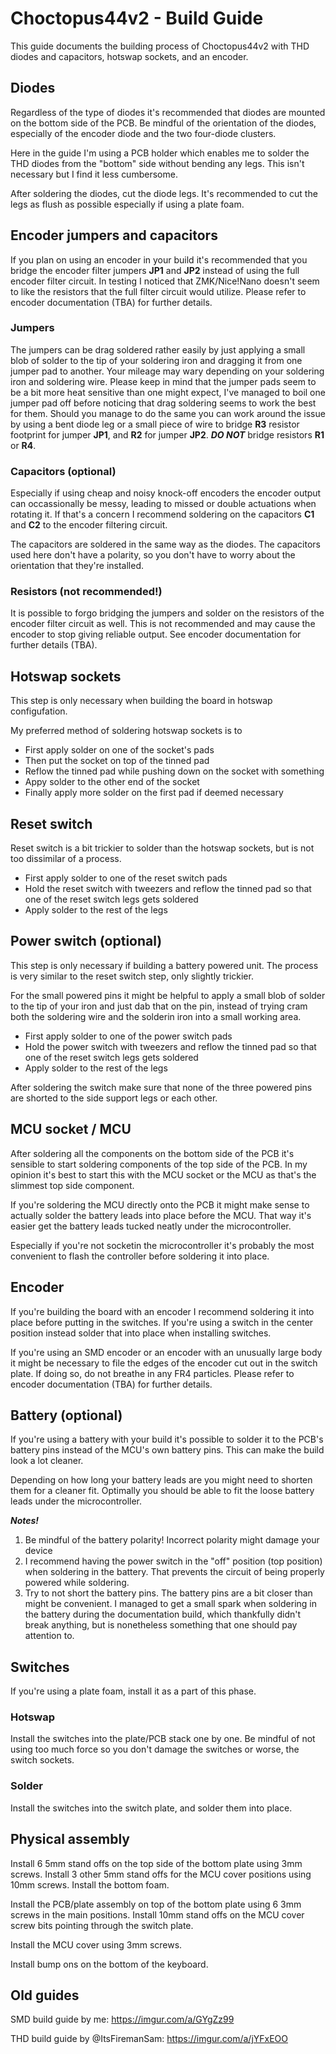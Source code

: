 # Choctopus44v2 - Build Guide

This guide documents the building process of Choctopus44v2 with THD diodes and capacitors, hotswap sockets, and an encoder.

## Diodes

Regardless of the type of diodes it's recommended that diodes are mounted on the bottom side of the PCB.
Be mindful of the orientation of the diodes, especially of the encoder diode and the two four-diode clusters.

Here in the guide I'm using a PCB holder which enables me to solder the THD diodes from the "bottom" side without bending any legs.
This isn't necessary but I find it less cumbersome.

After soldering the diodes, cut the diode legs. It's recommended to cut the legs as flush as possible especially if using a plate foam.


## Encoder jumpers and capacitors

If you plan on using an encoder in your build it's recommended that you bridge the encoder filter jumpers **JP1** and **JP2** instead of using the full
encoder filter circuit. In testing I noticed that ZMK/Nice!Nano doesn't seem to like the resistors that the full filter circuit would utilize.
Please refer to encoder documentation (TBA) for further details.


### Jumpers

The jumpers can be drag soldered rather easily by just applying a small blob of solder to the tip of your soldering iron and dragging it from
one jumper pad to another. Your mileage may wary depending on your soldering iron and soldering wire. Please keep in mind that the jumper pads
seem to be a bit more heat sensitive than one might expect, I've managed to boil one jumper pad off before noticing that drag soldering seems
to work the best for them. Should you manage to do the same you can work around the issue by using a bent diode leg or a small piece of wire to
bridge **R3** resistor footprint for jumper **JP1**, and **R2** for jumper **JP2**. ***DO NOT*** bridge resistors **R1** or **R4**.


### Capacitors (optional)

Especially if using cheap and noisy knock-off encoders the encoder output can occassionally be messy, leading to missed or double actuations when rotating it.
If that's a concern I recommend soldering on the capacitors **C1** and **C2** to the encoder filtering circuit.

The capacitors are soldered in the same way as the diodes. The capacitors used here don't have a polarity, so you don't have to worry about the orientation that they're installed.


### Resistors (**not recommended!**)

It is possible to forgo bridging the jumpers and solder on the resistors of the encoder filter circuit as well.
This is not recommended and may cause the encoder to stop giving reliable output. See encoder documentation for further details (TBA).


## Hotswap sockets

This step is only necessary when building the board in hotswap configufation.

My preferred method of soldering hotswap sockets is to
  - First apply solder on one of the socket's pads
  - Then put the socket on top of the tinned pad
  - Reflow the tinned pad while pushing down on the socket with something
  - Appy solder to the other end of the socket
  - Finally apply more solder on the first pad if deemed necessary


## Reset switch

Reset switch is a bit trickier to solder than the hotswap sockets, but is not too dissimilar of a process.
  - First apply solder to one of the reset switch pads
  - Hold the reset switch with tweezers and reflow the tinned pad so that one of the reset switch legs gets soldered
  - Apply solder to the rest of the legs


## Power switch (optional)

This step is only necessary if building a battery powered unit. The process is very similar to the reset switch step, only slightly trickier.

For the small powered pins it might be helpful to apply a small blob of solder to the tip of your iron and just dab that on the pin,
instead of trying cram both the soldering wire and the solderin iron into a small working area.

  - First apply solder to one of the power switch pads
  - Hold the power switch with tweezers and reflow the tinned pad so that one of the reset switch legs gets soldered
  - Apply solder to the rest of the legs

After soldering the switch make sure that none of the three powered pins are shorted to the side support legs or each other.


## MCU socket / MCU

After soldering all the components on the bottom side of the PCB it's sensible to start soldering components of the top side of the PCB.
In my opinion it's best to start this with the MCU socket or the MCU as that's the slimmest top side component.

If you're soldering the MCU directly onto the PCB it might make sense to actually solder the battery leads into place before the MCU.
That way it's easier get the battery leads tucked neatly under the microcontroller.

Especially if you're not socketin the microcontroller it's probably the most convenient to flash the controller before soldering it into place.


## Encoder

If you're building the board with an encoder I recommend soldering it into place before putting in the switches.
If you're using a switch in the center position instead solder that into place when installing switches.

If you're using an SMD encoder or an encoder with an unusually large body it might be necessary to file the edges of the encoder cut out in the switch plate.
If doing so, do not breathe in any FR4 particles. Please refer to encoder documentation (TBA) for further details.


## Battery (optional)

If you're using a battery with your build it's possible to solder it to the PCB's battery pins instead of the MCU's own battery pins. This can make the build look a lot cleaner.

Depending on how long your battery leads are you might need to shorten them for a cleaner fit. Optimally you should be able to fit the loose battery leads under the microcontroller.

***Notes!***
  1. Be mindful of the battery polarity! Incorrect polarity might damage your device
  2. I recommend having the power switch in the "off" position (top position) when soldering in the battery. That prevents the circuit of being properly powered while soldering.
  3. Try to not short the battery pins. The battery pins are a bit closer than might be convenient.
     I managed to get a small spark when soldering in the battery during the documentation build,
     which thankfully didn't break anything, but is nonetheless something that one should pay attention to.


## Switches

If you're using a plate foam, install it as a part of this phase.

### Hotswap

Install the switches into the plate/PCB stack one by one. Be mindful of not using too much force so you don't damage the switches or worse, the switch sockets.

### Solder

Install the switches into the switch plate, and solder them into place.


## Physical assembly

Install 6 5mm stand offs on the top side of the bottom plate using 3mm screws. Install 3 other 5mm stand offs for the MCU cover positions using 10mm screws. Install the bottom foam.

Install the PCB/plate assembly on top of the bottom plate using 6 3mm screws in the main positions. Install 10mm stand offs on the MCU cover screw bits pointing through the switch plate.

Install the MCU cover using 3mm screws.

Install bump ons on the bottom of the keyboard.


## Old guides

SMD build guide by me: https://imgur.com/a/GYgZz99

THD build guide by @ItsFiremanSam: https://imgur.com/a/jYFxEOO
